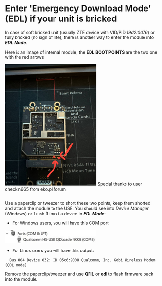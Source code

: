 # Enter 'Emergency Download Mode' (EDL) if your unit is bricked

In case of soft bricked unit (usually ZTE device with VID/PID *19d2:0076*) or fully bricked (no sign of life), there is another way to enter the module into ***EDL Mode***.

Here is an image of internal module, the **EDL BOOT POINTS** are the two one with the red arrows

<img src="asset/MF289F_EDL_point.jpg" alt="EDL Boot Point" width="300" height="auto">
Special thanks to user checkin665 from eko.pl forum


##
Use a paperclip or tweezer to short these two points, keep them shorted and attach the module to the USB.
You should see into *Device Manager* (Windows) or `lsusb` (Linux) a device in ***EDL Mode***:
- For Windows users, you will have this COM port:

<img src="asset/edl_win_port.jpg" alt="Qualcomm EDL COM" width="300" height="auto">


- For Linux users you will have this output:
```
  Bus 004 Device 032: ID 05c6:9008 Qualcomm, Inc. Gobi Wireless Modem (QDL mode)
```
  
Remove the paperclip/tweezer and use **QFIL** or **edl** to flash firmware back into the module.
